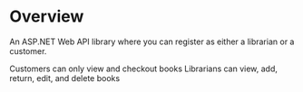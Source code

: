 Overview
========

An ASP.NET Web API library where you can register as either a librarian or a customer.





Customers can only view and checkout books
Librarians can view, add, return, edit, and delete books
